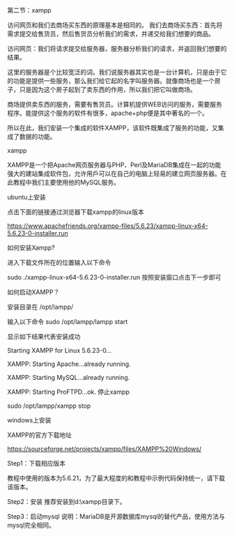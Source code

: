 第二节：xampp

访问网页和我们去商场买东西的原理基本是相同的。
我们去商场买东西：首先将需求提交给售货员，然后售货员分析我们的需求，并递交给我们想要的商品。

访问网页：我们将请求提交给服务器，服务器分析我们的请求，并返回我们想要的结果。

这里的服务器是个比较宽泛的词。我们说服务器其实也是一台计算机，只是由于它的功能是提供一些服务，那么我们给它起的名字叫服务器。就像商场也是一个房子，只是因为这个房子起到了卖东西的作用，所以我们把它叫做商场。

商场提供卖东西的服务，需要有售货员。计算机提供WEB访问的服务，需要服务程序。能提供这个服务的软件有很多，apache+php便是其中著名的一个。

所以在此，我们安装一个集成的软件XAMPP，该软件既集成了服务的功能，又集成了数据的功能。

xampp

XAMPP是一个把Apache网页服务器与PHP、Perl及MariaDB集成在一起的功能强大的建站集成软件包，允许用戶可以在自己的电脑上轻易的建立网页服务器。在此教程中我们主要使用他的MySQL服务。

ubuntu上安装

点击下面的链接通过浏览器下载xampp的linux版本

https://www.apachefriends.org/xampp-files/5.6.23/xampp-linux-x64-5.6.23-0-installer.run

如何安装Xampp?

进入下载文件所在的位置输入以下命令

 sudo ./xampp-linux-x64-5.6.23-0-installer.run
按照安装窗口点击下一步即可

如何启动XAMPP？

安装目录在 /opt/lampp/

输入以下命令 sudo /opt/lampp/lampp start

显示如下结果代表安装成功

  Starting XAMPP for Linux 5.6.23-0...

  XAMPP: Starting Apache...already running.

  XAMPP: Starting MySQL...already running.

  XAMPP: Starting ProFTPD...ok.
停止xampp

sudo /opt/lampp/xampp stop

windows上安装

XAMPP的官方下载地址

https://sourceforge.net/projects/xampp/files/XAMPP%20Windows/

Step1：下载相应版本

教程中使用的版本为5.6.21，为了最大程度的和教程中示例代码保持统一，请下载该版本。



Step2：安装
推荐安装到d:\xampp目录下。

Step3：启动mysql
说明：MariaDB是开源数据库mysql的替代产品，使用方法与mysql完全相同。